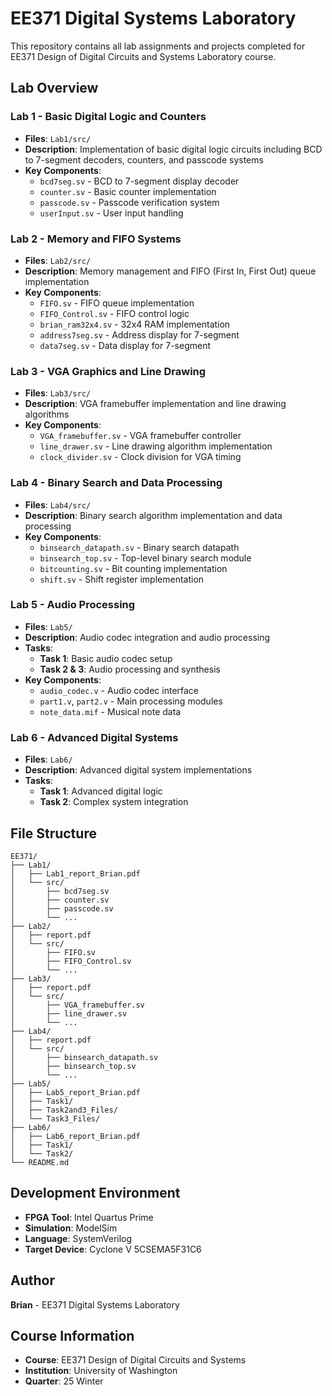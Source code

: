 # EE371 Digital Systems Laboratory

This repository contains all lab assignments and projects completed for EE371 Design of Digital Circuits and Systems Laboratory course.

## Lab Overview

### Lab 1 - Basic Digital Logic and Counters
- **Files**: `Lab1/src/`
- **Description**: Implementation of basic digital logic circuits including BCD to 7-segment decoders, counters, and passcode systems
- **Key Components**:
  - `bcd7seg.sv` - BCD to 7-segment display decoder
  - `counter.sv` - Basic counter implementation
  - `passcode.sv` - Passcode verification system
  - `userInput.sv` - User input handling

### Lab 2 - Memory and FIFO Systems
- **Files**: `Lab2/src/`
- **Description**: Memory management and FIFO (First In, First Out) queue implementation
- **Key Components**:
  - `FIFO.sv` - FIFO queue implementation
  - `FIFO_Control.sv` - FIFO control logic
  - `brian_ram32x4.sv` - 32x4 RAM implementation
  - `address7seg.sv` - Address display for 7-segment
  - `data7seg.sv` - Data display for 7-segment

### Lab 3 - VGA Graphics and Line Drawing
- **Files**: `Lab3/src/`
- **Description**: VGA framebuffer implementation and line drawing algorithms
- **Key Components**:
  - `VGA_framebuffer.sv` - VGA framebuffer controller
  - `line_drawer.sv` - Line drawing algorithm implementation
  - `clock_divider.sv` - Clock division for VGA timing

### Lab 4 - Binary Search and Data Processing
- **Files**: `Lab4/src/`
- **Description**: Binary search algorithm implementation and data processing
- **Key Components**:
  - `binsearch_datapath.sv` - Binary search datapath
  - `binsearch_top.sv` - Top-level binary search module
  - `bitcounting.sv` - Bit counting implementation
  - `shift.sv` - Shift register implementation

### Lab 5 - Audio Processing
- **Files**: `Lab5/`
- **Description**: Audio codec integration and audio processing
- **Tasks**:
  - **Task 1**: Basic audio codec setup
  - **Task 2 & 3**: Audio processing and synthesis
- **Key Components**:
  - `audio_codec.v` - Audio codec interface
  - `part1.v`, `part2.v` - Main processing modules
  - `note_data.mif` - Musical note data

### Lab 6 - Advanced Digital Systems
- **Files**: `Lab6/`
- **Description**: Advanced digital system implementations
- **Tasks**:
  - **Task 1**: Advanced digital logic
  - **Task 2**: Complex system integration

## File Structure

```
EE371/
├── Lab1/
│   ├── Lab1_report_Brian.pdf
│   └── src/
│       ├── bcd7seg.sv
│       ├── counter.sv
│       ├── passcode.sv
│       └── ...
├── Lab2/
│   ├── report.pdf
│   └── src/
│       ├── FIFO.sv
│       ├── FIFO_Control.sv
│       └── ...
├── Lab3/
│   ├── report.pdf
│   └── src/
│       ├── VGA_framebuffer.sv
│       ├── line_drawer.sv
│       └── ...
├── Lab4/
│   ├── report.pdf
│   └── src/
│       ├── binsearch_datapath.sv
│       ├── binsearch_top.sv
│       └── ...
├── Lab5/
│   ├── Lab5_report_Brian.pdf
│   ├── Task1/
│   ├── Task2and3_Files/
│   └── Task3_Files/
├── Lab6/
│   ├── Lab6_report_Brian.pdf
│   ├── Task1/
│   └── Task2/
└── README.md
```



## Development Environment

- **FPGA Tool**: Intel Quartus Prime
- **Simulation**: ModelSim
- **Language**: SystemVerilog 
- **Target Device**: Cyclone V 5CSEMA5F31C6



## Author

**Brian** - EE371 Digital Systems Laboratory

## Course Information

- **Course**: EE371 Design of Digital Circuits and Systems
- **Institution**: University of Washington
- **Quarter**: 25 Winter


